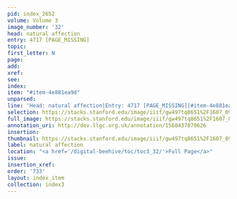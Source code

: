 ```yaml
---
pid: index_2652
volume: Volume 3
image_number: '32'
head: natural affection
entry: 4717 [PAGE_MISSING]
topic: 
first_letter: N
page: 
add: 
xref: 
see: 
index: 
item: "#item-4e881ea9d"
unparsed: 
line: 'Head: natural affection|Entry: 4717 [PAGE_MISSING]|#item-4e881ea9d'
selection: https://stacks.stanford.edu/image/iiif/gw497tq8651%2F1607_0975/392,1650,740,80/full/0/default.jpg
full_image: https://stacks.stanford.edu/image/iiif/gw497tq8651%2F1607_0975/full/full/0/default.jpg
annotation_uri: http://dev.llgc.org.uk/annotation/1560437870626
insertion: 
thumbnail: https://stacks.stanford.edu/image/iiif/gw497tq8651%2F1607_0975/392,1650,740,80/150,/0/default.jpg
label: natural affection
location: "<a href='/digital-beehive/toc/toc3_32/'>Full Page</a>"
issue: 
insertion_xref: 
order: '733'
layout: index_item
collection: index3
---
```

